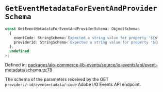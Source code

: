 # `GetEventMetadataForEventAndProviderSchema`

```ts
const GetEventMetadataForEventAndProviderSchema: ObjectSchema<
  {
    eventCode: StringSchema<`Expected a string value for property '${string}'`>;
    providerId: StringSchema<`Expected a string value for property '${string}'`>;
  },
  undefined
>;
```

Defined in: [packages/aio-commerce-lib-events/source/io-events/api/event-metadata/schema.ts:78](https://github.com/adobe/aio-commerce-sdk/blob/db09d0de34ee085849efca6e0213ea525d0165dc/packages/aio-commerce-lib-events/source/io-events/api/event-metadata/schema.ts#L78)

The schema of the parameters received by the GET `providers/:id/eventmetadata/:code` Adobe I/O Events API endpoint.
